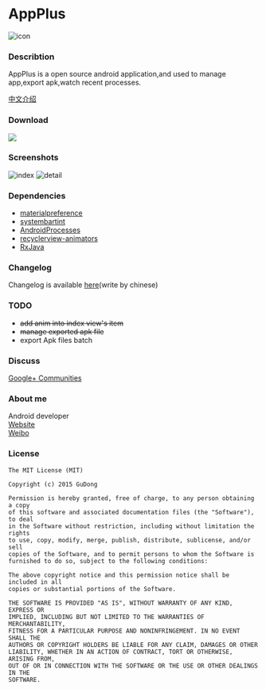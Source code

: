 # AppPlus #

![icon](/app/src/main/res/mipmap-xxxhdpi/ic_launcher.png "")

### Describtion ###

AppPlus is a open source android application,and used to manage app,export apk,watch recent processes.

[中文介绍](/doc/README_CN.md)

### Download ###

<a href="https://play.google.com/store/apps/details?id=com.gudong.appkit" target="_blank"><img src="http://www.android.com/images/brand/get_it_on_play_logo_large.png"/></a>

### Screenshots ###

![index](/art/index.png "")
![detail](/art/detail.png "")


### Dependencies ###

* [materialpreference](https://github.com/jenzz/Android-MaterialPreference)
* [systembartint](https://github.com/jgilfelt/SystemBarTint)  
* [AndroidProcesses](https://github.com/jaredrummler/AndroidProcesses) 
* [recyclerview-animators](https://github.com/wasabeef/recyclerview-animators)
* [RxJava](https://github.com/ReactiveX/RxJava)

### Changelog ###
Changelog is available [here](/doc/Changelog.md)(write by chinese)
    
### TODO ###

* ~~add anim into index view's item~~
* ~~manage exported apk file~~
* export Apk files batch

### Discuss

[Google+ Communities](https://plus.google.com/u/0/communities/103659073881678230403)
    
### About me ###
Android developer 
<br>[Website](https://maoruibin.github.io/)
<br>[Weibo](http://weibo.com/u/1874136301)

### License ###

    The MIT License (MIT)

    Copyright (c) 2015 GuDong

    Permission is hereby granted, free of charge, to any person obtaining a copy
    of this software and associated documentation files (the "Software"), to deal
    in the Software without restriction, including without limitation the rights
    to use, copy, modify, merge, publish, distribute, sublicense, and/or sell
    copies of the Software, and to permit persons to whom the Software is
    furnished to do so, subject to the following conditions:

    The above copyright notice and this permission notice shall be included in all
    copies or substantial portions of the Software.

    THE SOFTWARE IS PROVIDED "AS IS", WITHOUT WARRANTY OF ANY KIND, EXPRESS OR
    IMPLIED, INCLUDING BUT NOT LIMITED TO THE WARRANTIES OF MERCHANTABILITY,
    FITNESS FOR A PARTICULAR PURPOSE AND NONINFRINGEMENT. IN NO EVENT SHALL THE
    AUTHORS OR COPYRIGHT HOLDERS BE LIABLE FOR ANY CLAIM, DAMAGES OR OTHER
    LIABILITY, WHETHER IN AN ACTION OF CONTRACT, TORT OR OTHERWISE, ARISING FROM,
    OUT OF OR IN CONNECTION WITH THE SOFTWARE OR THE USE OR OTHER DEALINGS IN THE
    SOFTWARE.
